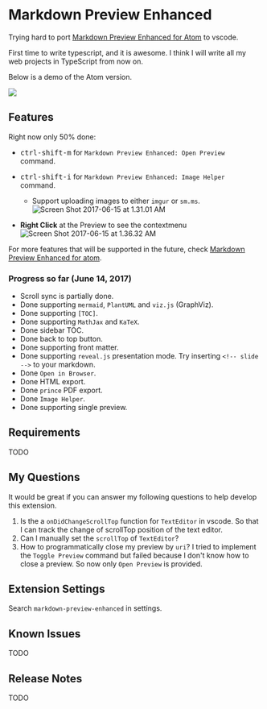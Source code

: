 # Markdown Preview Enhanced

Trying hard to port [Markdown Preview Enhanced for Atom](https://github.com/shd101wyy/markdown-preview-enhanced) to vscode.

First time to write typescript, and it is awesome. I think I will write all my web projects in TypeScript from now on.  

Below is a demo of the Atom version.   

![](https://user-images.githubusercontent.com/1908863/26898176-a5cad7fc-4b90-11e7-9d8c-74f85f28f133.gif)

## Features

Right now only 50% done:   
* <kbd>ctrl-shift-m</kbd> for `Markdown Preview Enhanced: Open Preview` command.  
* <kbd>ctrl-shift-i</kbd> for `Markdown Preview Enhanced: Image Helper` command.    
    * Support uploading images to either `imgur` or `sm.ms`.  
![Screen Shot 2017-06-15 at 1.31.01 AM](https://ooo.0o0.ooo/2017/06/15/59422aa748341.png)  

* **Right Click** at the Preview to see the contextmenu
![Screen Shot 2017-06-15 at 1.36.32 AM](https://ooo.0o0.ooo/2017/06/15/59422b1ab3931.png)

For more features that will be supported in the future, check [Markdown Preview Enhanced for atom](https://shd101wyy.github.io/markdown-preview-enhanced/#/).

### Progress so far (June 14, 2017)
* Scroll sync is partially done.
* Done supporting `mermaid`, `PlantUML` and `viz.js` (GraphViz). 
* Done supporting `[TOC]`.  
* Done supporting `MathJax` and `KaTeX`.
* Done sidebar TOC.  
* Done back to top button.  
* Done supporting front matter.
* Done supporting `reveal.js` presentation mode. Try inserting `<!-- slide -->` to your markdown.  
* Done `Open in Browser`. 
* Done HTML export.  
* Done `prince` PDF export.  
* Done `Image Helper`.  
* Done supporting single preview.  



## Requirements

TODO

## My Questions
It would be great if you can answer my following questions to help develop this extension.  
1. Is the a `onDidChangeScrollTop` function for `TextEditor` in vscode. So that I can track the change of scrollTop position of the text editor.  
1. Can I manually set the `scrollTop` of `TextEditor`?
1. How to programmatically close my preview by `uri`? I tried to implement the `Toggle Preview` command but failed because I don't know how to close a preview. So now only `Open Preview` is provided.  

## Extension Settings

Search `markdown-preview-enhanced` in settings.  

## Known Issues

TODO

## Release Notes

TODO